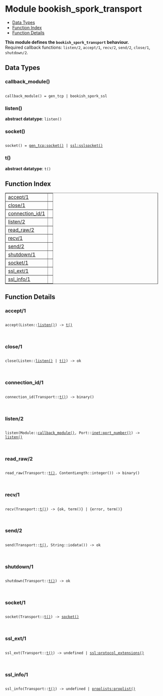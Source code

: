 

# Module bookish_spork_transport #
* [Data Types](#types)
* [Function Index](#index)
* [Function Details](#functions)

__This module defines the `bookish_spork_transport` behaviour.__<br /> Required callback functions: `listen/2`, `accept/1`, `recv/2`, `send/2`, `close/1`, `shutdown/2`.

<a name="types"></a>

## Data Types ##




### <a name="type-callback_module">callback_module()</a> ###


<pre><code>
callback_module() = gen_tcp | bookish_spork_ssl
</code></pre>




### <a name="type-listen">listen()</a> ###


__abstract datatype__: `listen()`




### <a name="type-socket">socket()</a> ###


<pre><code>
socket() = <a href="gen_tcp.md#type-socket">gen_tcp:socket()</a> | <a href="ssl.md#type-sslsocket">ssl:sslsocket()</a>
</code></pre>




### <a name="type-t">t()</a> ###


__abstract datatype__: `t()`

<a name="index"></a>

## Function Index ##


<table width="100%" border="1" cellspacing="0" cellpadding="2" summary="function index"><tr><td valign="top"><a href="#accept-1">accept/1</a></td><td></td></tr><tr><td valign="top"><a href="#close-1">close/1</a></td><td></td></tr><tr><td valign="top"><a href="#connection_id-1">connection_id/1</a></td><td></td></tr><tr><td valign="top"><a href="#listen-2">listen/2</a></td><td></td></tr><tr><td valign="top"><a href="#read_raw-2">read_raw/2</a></td><td></td></tr><tr><td valign="top"><a href="#recv-1">recv/1</a></td><td></td></tr><tr><td valign="top"><a href="#send-2">send/2</a></td><td></td></tr><tr><td valign="top"><a href="#shutdown-1">shutdown/1</a></td><td></td></tr><tr><td valign="top"><a href="#socket-1">socket/1</a></td><td></td></tr><tr><td valign="top"><a href="#ssl_ext-1">ssl_ext/1</a></td><td></td></tr><tr><td valign="top"><a href="#ssl_info-1">ssl_info/1</a></td><td></td></tr></table>


<a name="functions"></a>

## Function Details ##

<a name="accept-1"></a>

### accept/1 ###

<pre><code>
accept(Listen::<a href="#type-listen">listen()</a>) -&gt; <a href="#type-t">t()</a>
</code></pre>
<br />

<a name="close-1"></a>

### close/1 ###

<pre><code>
close(Listen::<a href="#type-listen">listen()</a> | <a href="#type-t">t()</a>) -&gt; ok
</code></pre>
<br />

<a name="connection_id-1"></a>

### connection_id/1 ###

<pre><code>
connection_id(Transport::<a href="#type-t">t()</a>) -&gt; binary()
</code></pre>
<br />

<a name="listen-2"></a>

### listen/2 ###

<pre><code>
listen(Module::<a href="#type-callback_module">callback_module()</a>, Port::<a href="inet.md#type-port_number">inet:port_number()</a>) -&gt; <a href="#type-listen">listen()</a>
</code></pre>
<br />

<a name="read_raw-2"></a>

### read_raw/2 ###

<pre><code>
read_raw(Transport::<a href="#type-t">t()</a>, ContentLength::integer()) -&gt; binary()
</code></pre>
<br />

<a name="recv-1"></a>

### recv/1 ###

<pre><code>
recv(Transport::<a href="#type-t">t()</a>) -&gt; {ok, term()} | {error, term()}
</code></pre>
<br />

<a name="send-2"></a>

### send/2 ###

<pre><code>
send(Transport::<a href="#type-t">t()</a>, String::iodata()) -&gt; ok
</code></pre>
<br />

<a name="shutdown-1"></a>

### shutdown/1 ###

<pre><code>
shutdown(Transport::<a href="#type-t">t()</a>) -&gt; ok
</code></pre>
<br />

<a name="socket-1"></a>

### socket/1 ###

<pre><code>
socket(Transport::<a href="#type-t">t()</a>) -&gt; <a href="#type-socket">socket()</a>
</code></pre>
<br />

<a name="ssl_ext-1"></a>

### ssl_ext/1 ###

<pre><code>
ssl_ext(Transport::<a href="#type-t">t()</a>) -&gt; undefined | <a href="ssl.md#type-protocol_extensions">ssl:protocol_extensions()</a>
</code></pre>
<br />

<a name="ssl_info-1"></a>

### ssl_info/1 ###

<pre><code>
ssl_info(Transport::<a href="#type-t">t()</a>) -&gt; undefined | <a href="proplists.md#type-proplist">proplists:proplist()</a>
</code></pre>
<br />


